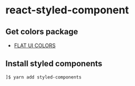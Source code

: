# react-styled-component

## Get colors package

* [FLAT UI COLORS](https://flatuicolors.com/)

## Install styled components

```bash
]$ yarn add styled-components
```
